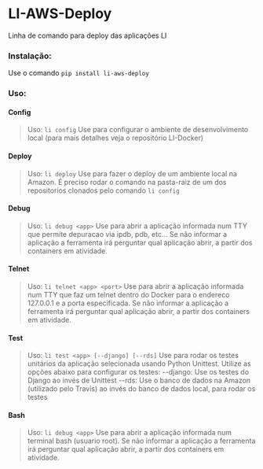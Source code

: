 # LI-AWS-Deploy
Linha de comando para deploy das aplicações LI

### Instalação:
Use o comando `pip install li-aws-deploy`

### Uso:

#### Config
> Uso: `li config`
Use para configurar o ambiente de desenvolvimento local (para mais detalhes veja o repositório LI-Docker)

#### Deploy
> Uso: `li deploy`
Use para fazer o deploy de um ambiente local na Amazon. É preciso rodar o comando na pasta-raiz de um dos repositorios clonados pelo comando `li config`

#### Debug
> Uso: `li debug <app>`
Use para abrir a aplicação informada num TTY que permite depuracao via ipdb, pdb, etc... Se não informar a aplicação a ferramenta irá perguntar qual aplicação abrir, a partir dos containers em atividade.

#### Telnet
> Uso: `li telnet <app> <port>`
Use para abrir a aplicação informada num TTY que faz um telnet dentro do Docker para o endereco 127.0.0.1 e a porta especificada. Se não informar a aplicação a ferramenta irá perguntar qual aplicação abrir, a partir dos containers em atividade.

#### Test
> Uso: `li test <app> [--django] [--rds]`
Use para rodar os testes unitários da aplicação selecionada usando Python Unittest. Utilize as opções abaixo para configurar os testes:
--django: Use os testes do Django ao invés de Unittest
--rds: Use o banco de dados na Amazon (utilizado pelo Travis) ao invés do banco de dados local, para rodar os testes

#### Bash
> Uso: `li debug <app>`
Use para abrir a aplicação informada num terminal bash (usuario root). Se não informar a aplicação a ferramenta irá perguntar qual aplicação abrir, a partir dos containers em atividade.
